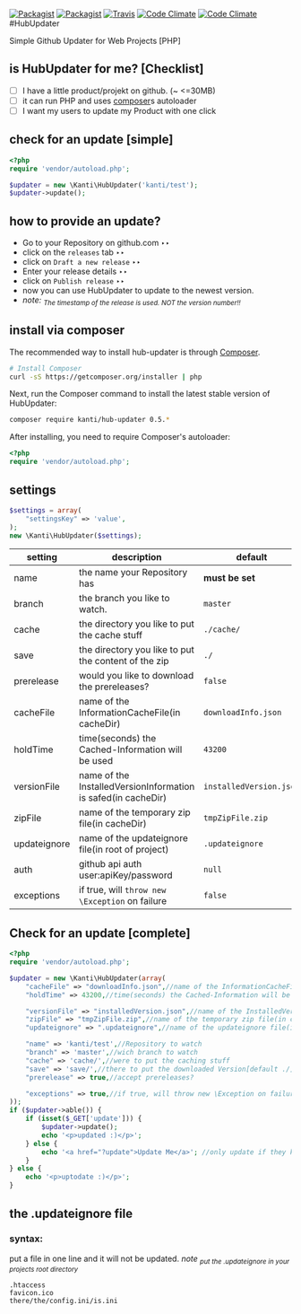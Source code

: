 [![Packagist](https://img.shields.io/packagist/v/kanti/hub-updater.svg?style=flat-square)](https://packagist.org/packages/kanti/hub-updater)
[![Packagist](https://img.shields.io/packagist/l/kanti/hub-updater.svg?style=flat-square)](https://www.gnu.org/licenses/gpl-2.0.html)
[![Travis](http://php-eye.com/badge/kanti/hub-updater/tested.svg)](https://travis-ci.org/Kanti/hub-updater/)
[![Code Climate](https://img.shields.io/codeclimate/github/Kanti/hub-updater.svg?style=flat-square)](https://codeclimate.com/github/Kanti/hub-updater)
[![Code Climate](https://img.shields.io/codeclimate/coverage/github/Kanti/hub-updater.svg?style=flat-square)](https://codeclimate.com/github/Kanti/hub-updater/coverage)
#HubUpdater

Simple Github Updater for Web Projects [PHP]

## is HubUpdater for me? [Checklist]

- [ ] I have a little product/projekt on github. (~ <=30MB)
- [ ] it can run PHP and uses [composer](https://getcomposer.org/)s autoloader
- [ ] I want my users to update my Product with one click

## check for an update [simple]

```php
<?php
require 'vendor/autoload.php';

$updater = new \Kanti\HubUpdater('kanti/test');
$updater->update();
```

## how to provide an update?

- Go to your Repository on github.com &#x2023;&#x2023;
- click on the ``releases`` tab &#x2023;&#x2023;
- click on ``Draft a new release`` &#x2023;&#x2023;
- Enter your release details &#x2023;&#x2023;
- click on ``Publish release`` &#x2023;&#x2023;
- now you can use HubUpdater to update to the newest version. 
- _note: <sub>The timestamp of the release is used. NOT the version number!!</sub>_


## install via composer

The recommended way to install hub-updater is through
[Composer](http://getcomposer.org).

```bash
# Install Composer
curl -sS https://getcomposer.org/installer | php
```

Next, run the Composer command to install the latest stable version of HubUpdater:

```bash
composer require kanti/hub-updater 0.5.*
```

After installing, you need to require Composer's autoloader:

```php
<?php
require 'vendor/autoload.php';
```


## settings
```php
$settings = array(
	"settingsKey" => 'value',
);
new \Kanti\HubUpdater($settings);
```
|setting|description|default|
|---|---|---|
|name|the name your Repository has |**must be set**|
|branch|the branch you like to watch. |``master``|
|cache|the directory you like to put the cache stuff |``./cache/``|
|save|the directory you like to put the content of the zip |``./``|
|prerelease|would you like to download the prereleases? |``false``|
|cacheFile|name of the InformationCacheFile(in cacheDir)|``downloadInfo.json``|
|holdTime|time(seconds) the Cached-Information will be used|``43200``|
|versionFile|name of the InstalledVersionInformation is safed(in cacheDir)|``installedVersion.json``|
|zipFile|name of the temporary zip file(in cacheDir)|``tmpZipFile.zip``|
|updateignore|name of the updateignore file(in root of project)|``.updateignore``|
|auth|github api auth user:apiKey/password|``null``|
|exceptions|if true, will ``throw new \Exception`` on failure|``false``|

## Check for an update [complete]
```php
<?php
require 'vendor/autoload.php';

$updater = new \Kanti\HubUpdater(array(
    "cacheFile" => "downloadInfo.json",//name of the InformationCacheFile(in cacheDir)
    "holdTime" => 43200,//time(seconds) the Cached-Information will be used

    "versionFile" => "installedVersion.json",//name of the InstalledVersionInformation is safed(in cacheDir)
    "zipFile" => "tmpZipFile.zip",//name of the temporary zip file(in cacheDir)
    "updateignore" => ".updateignore",//name of the updateignore file(in root of project)

    "name" => 'kanti/test',//Repository to watch
    "branch" => 'master',//wich branch to watch
    "cache" => 'cache/',//were to put the caching stuff
    "save" => 'save/',//there to put the downloaded Version[default ./]
    "prerelease" => true,//accept prereleases?

    "exceptions" => true,//if true, will throw new \Exception on failure
));
if ($updater->able()) {
    if (isset($_GET['update'])) {
        $updater->update();
        echo '<p>updated :)</p>';
    } else {
        echo '<a href="?update">Update Me</a>'; //only update if they klick this link
    }
} else {
    echo '<p>uptodate :)</p>';
}

```
## the .updateignore file
### syntax:
put a file in one line and it will not be updated. _note <sub>put the .updateignore in your projects root directory</sub>_
```
.htaccess
favicon.ico
there/the/config.ini/is.ini
```
